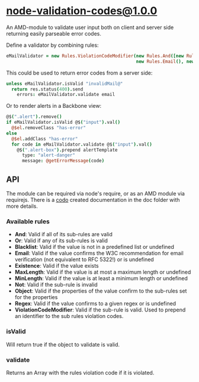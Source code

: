 # node-validation-codes@1.0.0
An AMD-module to validate user input both on client and server side returning easily parseable error codes.

Define a validator by combining rules:
```coffeescript
eMailValidator = new Rules.ViolationCodeModifier(new Rules.And([new Rules.Existence(), new Rules.Blacklist(),
                                                 new Rules.Email(), new Rules.MaxLength()]), 'Email')
```

This could be used to return error codes from a server side:
```coffeescript
unless eMailValidator.isValid "invalidMail@"
  return res.status(400).send                                              
    errors: eMailValidator.validate email 
```

Or to render alerts in a Backbone view:
```coffeescript
@$(".alert").remove()
if eMailValidator.isValid @$("input").val()
  @$el.removeClass "has-error"
else
  @$el.addClass "has-error"
  for code in eMailValidator.validate @$("input").val()
    @$(".alert-box").prepend alertTemplate
      type: "alert-danger"
      message: @getErrorMessage(code)
```
## API

The module can be required via node's require, or as an AMD module via requirejs. 
There is a [codo][codo] created documentation in the doc folder with more details.

### Available rules

* **And**: Valid if all of its sub-rules are valid 
* **Or**: Valid if any of its sub-rules is valid 
* **Blacklist**: Valid if the value is not in a predefined list or undefined 
* **Email**: Valid if the value confirms the W3C recommendation for email verification (not equivalent to RFC 5322!) or is undefined 
* **Existence**: Valid if the value exists
* **MaxLength**: Valid if the value is at most a maximum length or undefined 
* **MinLength**: Valid if the value is at least a minimum length or undefined 
* **Not**: Valid if the sub-rule is invalid 
* **Object**: Valid if the properties of the value confirm to the sub-rules set for the properties  
* **Regex**: Valid if the value confirms to a given regex or is undefined 
* **ViolationCodeModifier**: Valid if the sub-rule is valid. Used to prepend an identifier to the sub rules violation codes. 

### isValid

Will return true if the object to validate is valid.

### validate

Returns an Array with the rules violation code if it is violated.

[codo]: https://github.com/coffeedoc/codo